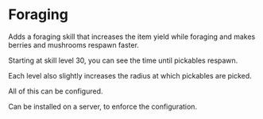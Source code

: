 # Foraging

Adds a foraging skill that increases the item yield while foraging and makes berries and mushrooms respawn faster.

Starting at skill level 30, you can see the time until pickables respawn.

Each level also slightly increases the radius at which pickables are picked.

All of this can be configured.

Can be installed on a server, to enforce the configuration.